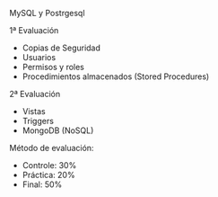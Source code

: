MySQL y Postrgesql

1ª Evaluación  
- Copias de Seguridad
- Usuarios
- Permisos y roles
- Procedimientos almacenados (Stored Procedures)

2ª Evaluación
- Vistas
- Triggers
- MongoDB (NoSQL)

Método de evaluación:
- Controle: 30%
- Práctica: 20%
- Final: 50%